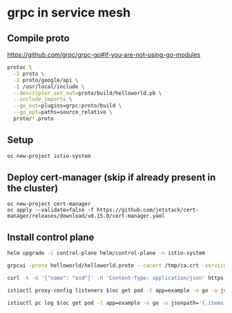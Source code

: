 # grpc in service mesh

## Compile proto

<https://github.com/grpc/grpc-go#if-you-are-not-using-go-modules>

```sh
protoc \
  -I proto \
  -I proto/google/api \
  -I /usr/local/include \
  --descriptor_set_out=proto/build/helloworld.pb \
  --include_imports \
  --go_out=plugins=grpc:proto/build \
  --go_opt=paths=source_relative \
  proto/*.proto
```

## Setup

```sh
oc new-project istio-system
```

## Deploy cert-manager (skip if already present in the cluster)

```shell
oc new-project cert-manager
oc apply --validate=false -f https://github.com/jetstack/cert-manager/releases/download/v0.15.0/cert-manager.yaml
```

## Install control plane

```sh
helm upgrade -i control-plane helm/control-plane -n istio-system
```

```sh
grpcui -proto helloworld/helloworld.proto --cacert /tmp/ca.crt -service helloworld.Greeter api-istio-system.apps.cluster-c718.c718.sandbox761.opentlc.com:443

curl -k -d '{"name": "asd"}' -H 'Content-Type: application/json' https://api-istio-system.apps.cluster-c718.c718.sandbox761.opentlc.com/v1/helloworld.Greeter/SayHello --cacert /tmp/ca.crt

istioctl proxy-config listeners $(oc get pod -l app=example -n go -o jsonpath='{.items[0].metadata.name}') -n go  -o json | less

istioctl pc log $(oc get pod -l app=example -n go -o jsonpath='{.items[0].metadata.name}') -n go --level debug

```
